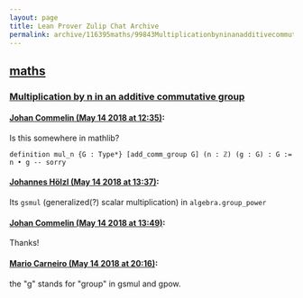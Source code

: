 ```yaml
---
layout: page
title: Lean Prover Zulip Chat Archive 
permalink: archive/116395maths/99843Multiplicationbyninanadditivecommutativegroup.html
---
```


## [maths](index.html)
### [Multiplication by n in an additive commutative group](99843Multiplicationbyninanadditivecommutativegroup.html)

#### [Johan Commelin (May 14 2018 at 12:35)](https://leanprover.zulipchat.com/#narrow/stream/116395-maths/topic/Multiplication%20by%20n%20in%20an%20additive%20commutative%20group/near/126531796):
Is this somewhere in mathlib?
```lean
definition mul_n {G : Type*} [add_comm_group G] (n : ℤ) (g : G) : G := n • g -- sorry
```

#### [Johannes Hölzl (May 14 2018 at 13:37)](https://leanprover.zulipchat.com/#narrow/stream/116395-maths/topic/Multiplication%20by%20n%20in%20an%20additive%20commutative%20group/near/126533667):
Its `gsmul` (generalized(?) scalar multiplication) in `algebra.group_power`

#### [Johan Commelin (May 14 2018 at 13:49)](https://leanprover.zulipchat.com/#narrow/stream/116395-maths/topic/Multiplication%20by%20n%20in%20an%20additive%20commutative%20group/near/126534062):
Thanks!

#### [Mario Carneiro (May 14 2018 at 20:16)](https://leanprover.zulipchat.com/#narrow/stream/116395-maths/topic/Multiplication%20by%20n%20in%20an%20additive%20commutative%20group/near/126550514):
the "g" stands for "group" in gsmul and gpow.

